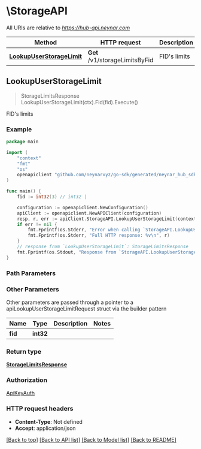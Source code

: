 # \StorageAPI

All URIs are relative to *https://hub-api.neynar.com*

Method | HTTP request | Description
------------- | ------------- | -------------
[**LookupUserStorageLimit**](StorageAPI.md#LookupUserStorageLimit) | **Get** /v1/storageLimitsByFid | FID&#39;s limits



## LookupUserStorageLimit

> StorageLimitsResponse LookupUserStorageLimit(ctx).Fid(fid).Execute()

FID's limits



### Example

```go
package main

import (
	"context"
	"fmt"
	"os"
	openapiclient "github.com/neynarxyz/go-sdk/generated/neynar_hub_sdk"
)

func main() {
	fid := int32(3) // int32 | 

	configuration := openapiclient.NewConfiguration()
	apiClient := openapiclient.NewAPIClient(configuration)
	resp, r, err := apiClient.StorageAPI.LookupUserStorageLimit(context.Background()).Fid(fid).Execute()
	if err != nil {
		fmt.Fprintf(os.Stderr, "Error when calling `StorageAPI.LookupUserStorageLimit``: %v\n", err)
		fmt.Fprintf(os.Stderr, "Full HTTP response: %v\n", r)
	}
	// response from `LookupUserStorageLimit`: StorageLimitsResponse
	fmt.Fprintf(os.Stdout, "Response from `StorageAPI.LookupUserStorageLimit`: %v\n", resp)
}
```

### Path Parameters



### Other Parameters

Other parameters are passed through a pointer to a apiLookupUserStorageLimitRequest struct via the builder pattern


Name | Type | Description  | Notes
------------- | ------------- | ------------- | -------------
 **fid** | **int32** |  | 

### Return type

[**StorageLimitsResponse**](StorageLimitsResponse.md)

### Authorization

[ApiKeyAuth](../README.md#ApiKeyAuth)

### HTTP request headers

- **Content-Type**: Not defined
- **Accept**: application/json

[[Back to top]](#) [[Back to API list]](../README.md#documentation-for-api-endpoints)
[[Back to Model list]](../README.md#documentation-for-models)
[[Back to README]](../README.md)

